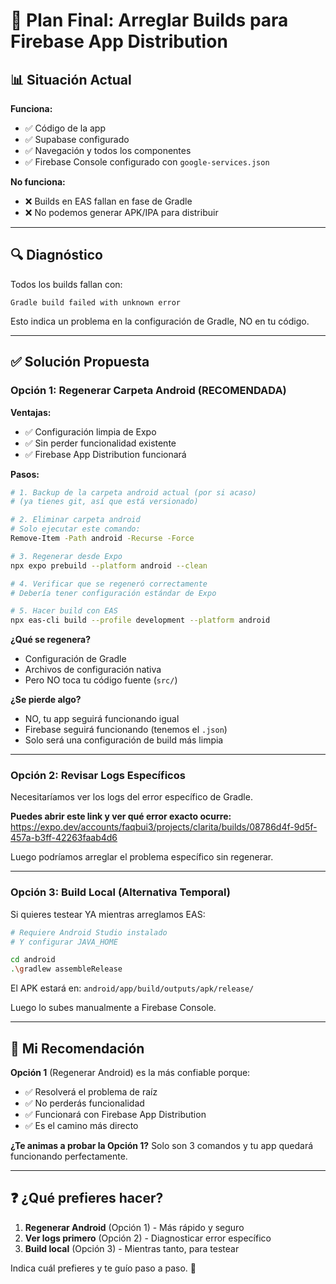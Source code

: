 # 🎯 Plan Final: Arreglar Builds para Firebase App Distribution

## 📊 Situación Actual

**Funciona:**
- ✅ Código de la app
- ✅ Supabase configurado
- ✅ Navegación y todos los componentes
- ✅ Firebase Console configurado con `google-services.json`

**No funciona:**
- ❌ Builds en EAS fallan en fase de Gradle
- ❌ No podemos generar APK/IPA para distribuir

---

## 🔍 Diagnóstico

Todos los builds fallan con:
```
Gradle build failed with unknown error
```

Esto indica un problema en la configuración de Gradle, NO en tu código.

---

## ✅ Solución Propuesta

### Opción 1: Regenerar Carpeta Android (RECOMENDADA)

**Ventajas:**
- ✅ Configuración limpia de Expo
- ✅ Sin perder funcionalidad existente
- ✅ Firebase App Distribution funcionará

**Pasos:**

```bash
# 1. Backup de la carpeta android actual (por si acaso)
# (ya tienes git, así que está versionado)

# 2. Eliminar carpeta android
# Solo ejecutar este comando:
Remove-Item -Path android -Recurse -Force

# 3. Regenerar desde Expo
npx expo prebuild --platform android --clean

# 4. Verificar que se regeneró correctamente
# Debería tener configuración estándar de Expo

# 5. Hacer build con EAS
npx eas-cli build --profile development --platform android
```

**¿Qué se regenera?**
- Configuración de Gradle
- Archivos de configuración nativa
- Pero NO toca tu código fuente (`src/`)

**¿Se pierde algo?**
- NO, tu app seguirá funcionando igual
- Firebase seguirá funcionando (tenemos el `.json`)
- Solo será una configuración de build más limpia

---

### Opción 2: Revisar Logs Específicos

Necesitaríamos ver los logs del error específico de Gradle. 

**Puedes abrir este link y ver qué error exacto ocurre:**
https://expo.dev/accounts/faqbui3/projects/clarita/builds/08786d4f-9d5f-457a-b3ff-42263faab4d6

Luego podríamos arreglar el problema específico sin regenerar.

---

### Opción 3: Build Local (Alternativa Temporal)

Si quieres testear YA mientras arreglamos EAS:

```bash
# Requiere Android Studio instalado
# Y configurar JAVA_HOME

cd android
.\gradlew assembleRelease
```

El APK estará en: `android/app/build/outputs/apk/release/`

Luego lo subes manualmente a Firebase Console.

---

## 🎯 Mi Recomendación

**Opción 1** (Regenerar Android) es la más confiable porque:
- ✅ Resolverá el problema de raíz
- ✅ No perderás funcionalidad
- ✅ Funcionará con Firebase App Distribution
- ✅ Es el camino más directo

**¿Te animas a probar la Opción 1?** Solo son 3 comandos y tu app quedará funcionando perfectamente.

---

## ❓ ¿Qué prefieres hacer?

1. **Regenerar Android** (Opción 1) - Más rápido y seguro
2. **Ver logs primero** (Opción 2) - Diagnosticar error específico
3. **Build local** (Opción 3) - Mientras tanto, para testear

Indica cuál prefieres y te guío paso a paso. 🚀

